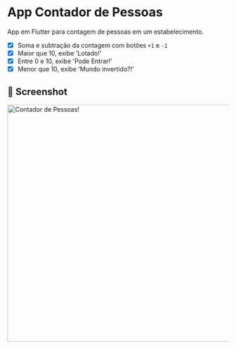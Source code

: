 # App Contador de Pessoas

App em Flutter para contagem de pessoas em um estabelecimento.

- [x] Soma e subtração da contagem com botões `+1` e `-1`
- [x] Maior que 10, exibe 'Lotado!'
- [x] Entre 0 e 10, exibe 'Pode Entrar!'
- [x] Menor que 10, exibe 'Mundo invertido?!'

## 📱 Screenshot
<img src=".github/demo.gif" alt="Contador de Pessoas!" width="540px" />